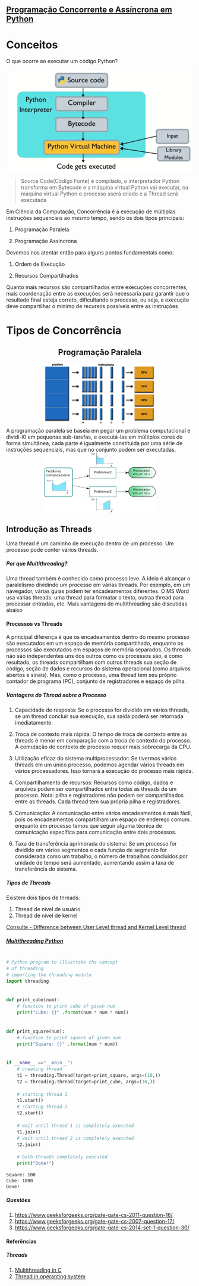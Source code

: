## [Programação Concorrente e Assíncrona em Python](https://www.udemy.com/course/programacao-concorrente-e-assincrona-com-python/)

# Conceitos

O que ocorre ao executar um código Python?



![pythoncompiler](img/image.png)

> Source Code(Código Fonte) é compilado, o interpretador Python transforma em Bytecode e a máquina virtual Python vai executar, na máquina virtual Python o processo sserá criado e a Thread será executada

Em Ciência da Computação, Concorrência é a execução de múltiplas instruções sequenciais ao mesmo tempo, sendo os dois tipos principais: 

1. Programação Paralela

2. Programação Assíncrona

   

Devemos nos atentar então para alguns pontos fundamentais como:

   1. Ordem de Execução 

   2. Recursos Compartilhados

Quanto mais recursos são compartilhados entre execuções concorrentes, mais coordenação entre as execuções será necessaria para garantir que o resultado final esteja correto, dificultando o processo, ou seja, a execução deve compartilhar o mínimo de recursos possíveis entre as instruções 

# Tipos de Concorrência

<center>
<h2> Programação Paralela </h2>
<img src="img/paralela.png" alt="paralela" width="300">
</center>
A programação paralela se baseia em pegar um problema computacional e dividí-l0 em pequenas sub-tarefas, e executá-las em múltiplos cores de forma simultânea, cada parte é igualmente constítuida por uma série de instruções sequenciais, mas que no conjunto podem ser executadas.

<center>
<img src="img/paralela_2.png" alt="paralela_2" width="300">
</center>

## Introdução as Threads
Uma thread é um caminho de execução dentro de um processo. Um processo pode conter vários threads.
##### Por que Multithreading?
Uma thread também é conhecido como processo leve. A ideia é alcançar o paralelismo dividindo um processo em várias threads. Por exemplo, em um navegador, várias guias podem ter encadeamentos diferentes. O MS Word usa várias threads: uma thread para formatar o texto, outraa thread para processar entradas, etc. Mais vantagens do multithreading são discutidas abaixo
#### Processos vs Threads
A principal diferença é que os encadeamentos dentro do mesmo processo são executados em um espaço de memória compartilhado, enquanto os processos são executados em espaços de memória separados.
Os threads não são independentes uns dos outros como os processos são, e como resultado, os threads compartilham com outros threads sua seção de código, seção de dados e recursos do sistema operacional (como arquivos abertos e sinais). Mas, como o processo, uma thread tem seu próprio contador de programa (PC), conjunto de registradores e espaço de pilha.

##### Vantagens do Thread sobre o Processo

1. Capacidade de resposta: Se o processo for dividido em vários threads, se um thread concluir sua execução, sua saída poderá ser retornada imediatamente.

2. Troca de contexto mais rápida: O tempo de troca de contexto entre as threads é menor em comparação com a troca de contexto do processo. A comutação de contexto de processo requer mais sobrecarga da CPU.

3. Utilização eficaz do sistema multiprocessador: Se tivermos vários threads em um único processo, podemos agendar vários threads em vários processadores. Isso tornará a execução do processo mais rápida.

4. Compartilhamento de recursos: Recursos como código, dados e arquivos podem ser compartilhados entre todas as threads de um processo.
Nota: pilha e registradores não podem ser compartilhados entre as threads. Cada thread tem sua própria pilha e registradores.

5. Comunicação: A comunicação entre vários encadeamentos é mais fácil, pois os encadeamentos compartilham um espaço de endereço comum. enquanto em processo temos que seguir alguma técnica de comunicação específica para comunicação entre dois processos.

6. Taxa de transferência aprimorada do sistema: Se um processo for dividido em vários segmentos e cada função de segmento for considerada como um trabalho, o número de trabalhos concluídos por unidade de tempo será aumentado, aumentando assim a taxa de transferência do sistema.

##### Tipos de Threads
Existem dois tipos de threads:
1. Thread de nível de usuário 
2. Thread de nível de kernel


[Consulte - Difference between User Level thread and Kernel Level thread](https://www.geeksforgeeks.org/difference-between-user-level-thread-and-kernel-level-thread/)

##### [Multithreading Python](https://www.geeksforgeeks.org/multithreading-python-set-1/)
``` Python

# Python program to illustrate the concept
# of threading
# importing the threading module
import threading
 
 
def print_cube(num):
    # function to print cube of given num
    print("Cube: {}" .format(num * num * num))
 
 
def print_square(num):
    # function to print square of given num
    print("Square: {}" .format(num * num))
 
 
if __name__ =="__main__":
    # creating thread
    t1 = threading.Thread(target=print_square, args=(10,))
    t2 = threading.Thread(target=print_cube, args=(10,))
 
    # starting thread 1
    t1.start()
    # starting thread 2
    t2.start()
 
    # wait until thread 1 is completely executed
    t1.join()
    # wait until thread 2 is completely executed
    t2.join()
 
    # both threads completely executed
    print("Done!")
```

````
Square: 100
Cube: 1000
Done!
````





##### Questões
1. https://www.geeksforgeeks.org/gate-gate-cs-2011-question-16/
2. https://www.geeksforgeeks.org/gate-gate-cs-2007-question-17/
3. https://www.geeksforgeeks.org/gate-gate-cs-2014-set-1-question-30/


#### Referências
##### Threads
1. [Multithreading in C](https://www.geeksforgeeks.org/multithreading-c-2/)
2. [Thread in operanting system](https://www.geeksforgeeks.org/thread-in-operating-system/)